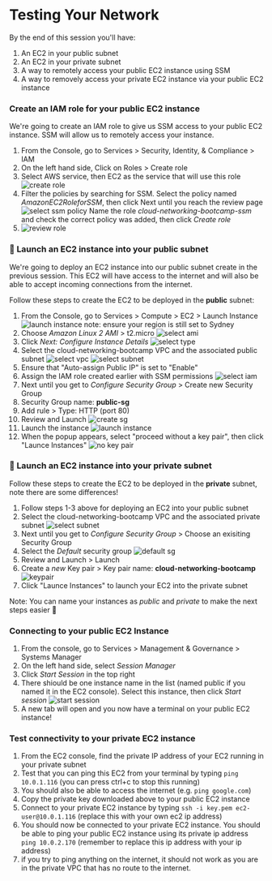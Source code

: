# Testing Your Network

By the end of this session you'll have:
  1. An EC2 in your public subnet
  2. An EC2 in your private subnet
  3. A way to remotely access your public EC2 instance using SSM
  4. A way to removely access your private EC2 instance via your public EC2 instance

### Create an IAM role for your public EC2 instance
We're going to create an IAM role to give us SSM access to your public EC2 instance. SSM will allow us to remotely access your instance.

1. From the Console, go to Services > Security, Identity, & Compliance > IAM 
2. On the left hand side, Click on Roles > Create role
3. Select AWS service, then EC2 as the service that will use this role
   ![create role](images/3.2.13-create-role.png)
4. Filter the policies by searching for SSM. Select the policy named *AmazonEC2RoleforSSM*, then click Next until you reach the review page
   ![select ssm policy](images/3.2.14-attach-permission.png)
   Name the role *cloud-networking-bootcamp-ssm* and check the correct policy was added, then click *Create role*
5. ![review role](images/3.2.15-review-role.png)



### 🚀 Launch an EC2 instance into your public subnet
We're going to deploy an EC2 instance into our public subnet create in the previous session. This EC2 will have access to the internet and will also be able to accept incoming connections from the internet.

Follow these steps to create the EC2 to be deployed in the __public__ subnet:

1. From the Console, go to Services > Compute > EC2 > Launch Instance
   ![launch instance](images/3.2.1-launch-instance.png)
   note: ensure your region is still set to Sydney
2. Choose *Amazon Linux 2 AMI* > t2.micro
   ![select ami](images/3.2.2-select-ami.png)
3. Click *Next: Configure Instance Details*
   ![select type](images/3.2.3-select-insance-type.png)
4. Select the cloud-networking-bootcamp VPC and the associated public subnet
   ![select vpc](images/3.2.4-select-vpc.png)
   ![select subnet](images/3.2.5-select-subnet.png)
5. Ensure that "Auto-assign Public IP" is set to "Enable"
6. Assign the IAM role created earlier with SSM permissions
   ![select iam](images/3.2.6-select-iam.png)
7. Next until you get to *Configure Security Group* > Create new Security Group
8. Security Group name: __public-sg__
9.  Add rule > Type: HTTP (port 80)
10. Review and Launch 
    ![create sg](images/3.2.7-create-sg.png)
11. Launch the instance
    ![launch instance](images/3.2.8-launch.png)
12. When the popup appears, select "proceed without a key pair", then click "Launce Instances"
    ![no key pair](images/3.2.9-without-keypair.png)


### 🚀 Launch an EC2 instance into your private subnet
Follow these steps to create the EC2 to be deployed in the __private__ subnet, note there are some differences!

1. Follow steps 1-3 above for deploying an EC2 into your public subnet
4. Select the cloud-networking-bootcamp VPC and the associated private subnet
  ![select subnet](images/3.2.10-select-subnet-private.png)
5. Next until you get to *Configure Security Group* > Choose an exisiting Security Group
6. Select the *Default* security group
  ![default sg](images/3.2.11-default-sg.png)
7. Review and Launch > Launch
8. Create a *new* Key pair > Key pair name: __cloud-networking-bootcamp__
  ![keypair](images/3.2.12-create-keypair.png)
9. Click "Launce Instances" to launch your EC2 into the private subnet


Note: You can name your instances as *public* and *private* to make the next steps easier 🤔

### Connecting to your public EC2 Instance

1. From the console, go to Services > Management & Governance > Systems Manager
2. On the left hand side, select *Session Manager*
3. Click *Start Session* in the top right
4. There shiould be one instance name in the list (named public if you named it in the EC2 console). Select this instance, then click *Start session*
   ![start session](images/3.2.16-start-session.png)
5. A new tab will open and you now have a terminal on your public EC2 instance!

### Test connectivity to your private EC2 instance
1. From the EC2 console, find the private IP address of your EC2 running in your private subnet
2. Test that you can ping this EC2 from your terminal by typing `ping 10.0.1.116` (you can press ctrl+c to stop this running)
3. You should also be able to access the internet (e.g. `ping google.com`)
4. Copy the private key downloaded above to your public EC2 instance
5. Connect to your private EC2 instance by typing `ssh -i key.pem ec2-user@10.0.1.116` (replace this with your own ec2 ip address)
6. You should now be connected to your private EC2 instance. You should be able to ping your public EC2 instance using its private ip address `ping 10.0.2.170` (remember to replace this ip address with your ip address)
7. if you try to ping anything on the internet, it should not work as you are in the private VPC that has no route to the internet. 